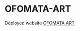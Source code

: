 # OFOMATA-ART

Deployed website [OFOMATA ART](https://mchisem.github.io/OFOMATA-ART/public/index.html)
